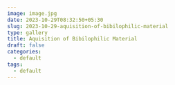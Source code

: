 ```yaml
---
image: image.jpg
date: 2023-10-29T08:32:50+05:30
slug: 2023-10-29-aquisition-of-bibilophilic-material
type: gallery
title: Aquisition of Bibilophilic Material
draft: false
categories:
  - default
tags:
  - default
---
```


